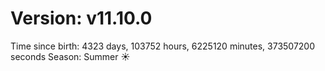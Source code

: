 # Version: v11.10.0
Time since birth: 4323 days, 103752 hours, 6225120 minutes, 373507200 seconds
Season: Summer ☀️
